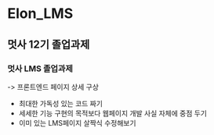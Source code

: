 # Elon_LMS
## 멋사 12기 졸업과제
### 멋사 LMS 졸업과제
-> 프론트엔드 페이지 상세 구상
* 최대한 가독성 있는 코드 짜기
* 세세한 기능 구현의 목적보다 웹페이지 개발 사실 자체에 중점 두기
* 이미 있는 LMS페이지 살짝식 수정해보기
